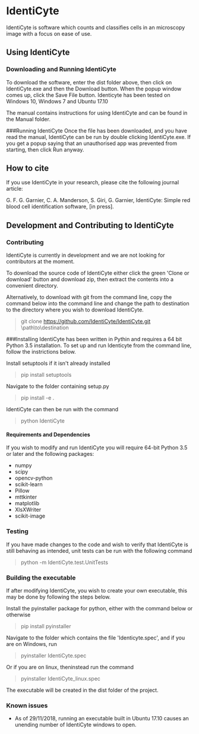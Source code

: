 # IdentiCyte
IdentiCyte is software which counts and classifies cells in an microscopy image with a focus on ease of use.
## Using IdentiCyte 

### Downloading and Running IdentiCyte
To download the software, enter the dist folder above, then click on IdentiCyte.exe and then the Download button. When the popup window comes up, click the Save File button. Identicyte has been tested on Windows 10, Windows 7 and Ubuntu 17.10

The manual contains instructions for using IdentiCyte and can be found in the Manual folder. 

###Running IdentiCyte
Once the file has been downloaded, and you have read the manual, IdentiCyte can be run by double clicking IdentiCyte.exe. If you get a popup saying that an unauthorised app was prevented from starting, then click Run anyway.

## How to cite
If you use IdentiCyte in your research, please cite the following journal article:

G. F. G. Garnier, C. A. Manderson, S. Giri, G. Garnier, IdentiCyte: Simple red blood cell identification software, [in press].

## Development and Contributing to IdentiCyte

### Contributing
IdentiCyte is currently in development and  we are not looking for contributors at the moment.


To download the source code of IdentiCyte either click the green 'Clone or download' button and download zip, then extract the contents into a convenient directory.

Alternatively, to download with git from the command line, copy the command below into the command line and change the path to destination to the directory where you wish to download IdentiCyte.
> git clone https://github.com/IdentiCyte/IdentiCyte.git \path\to\destination

###Installing
IdentiCyte has been written in Pythin and requires a 64 bit Python 3.5 installation. To set up and run Identicyte from the command line, follow the instrictions below.
 
Install setuptools if it isn't already installed
> pip install setuptools 

Navigate to the folder containing setup.py 

> pip install -e .

IdentiCyte can then be run with the command
> python IdentiCyte

#### Requirements and Dependencies
If you wish to modify and run IdentiCyte you will require 64-bit Python 3.5 or later and the following packages:

+ numpy
+ scipy
+ opencv-python
+ scikit-learn
+ Pillow
+ mttkinter
+ matplotlib
+ XlsXWriter
+ scikit-image

### Testing
If you have made changes to the code and wish to verify that IdentiCyte is still behaving as intended, unit tests can be run with the following command
> python -m IdentiCyte.test.UnitTests

### Building the executable
If after modifying IdentiCyte, you wish to create your own executable, this may be done by following the steps below.

Install the pyinstaller package for python, either with the command below or otherwise
> pip install pyinstaller

Navigate to the folder which contains the file 'Identicyte.spec', and if you are on Windows, run 

> pyinstaller IdentiCyte.spec

Or if you are on linux, theninstead run the command

> pyinstaller IdentiCyte_linux.spec

The executable will be created in the dist folder of the project.

### Known issues
+ As of 29/11/2018, running an executable built in Ubuntu 17.10 causes an unending number of IdentiCyte windows to open.  
